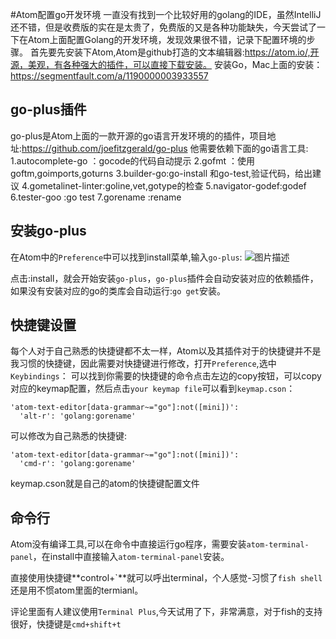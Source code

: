 #Atom配置go开发环境
一直没有找到一个比较好用的golang的IDE，虽然IntelliJ还不错，但是收费版的实在是太贵了，免费版的又是各种功能缺失，今天尝试了一下在Atom上面配置Golang的开发环境，发现效果很不错，记录下配置环境的步骤。
首先要先安装下Atom,Atom是github打造的文本编辑器:https://atom.io/,开源，美观，有各种强大的插件，可以直接下载安装。
安装Go，Mac上面的安装：https://segmentfault.com/a/1190000003933557

## go-plus插件
go-plus是Atom上面的一款开源的go语言开发环境的的插件，项目地址:https://github.com/joefitzgerald/go-plus
他需要依赖下面的go语言工具:
	1.autocomplete-go ：gocode的代码自动提示
	2.gofmt ：使用goftm,goimports,goturns
	3.builder-go:go-install 和go-test,验证代码，给出建议
	4.gometalinet-linter:goline,vet,gotype的检查
	5.navigator-godef:godef
	6.tester-goo :go test
	7.gorename :rename
	
## 安装go-plus
在Atom中的`Preference`中可以找到install菜单,输入`go-plus`:
![图片描述][1]

点击:install，就会开始安装`go-plus`，`go-plus`插件会自动安装对应的依赖插件，如果没有安装对应的go的类库会自动运行:`go get`安装。

## 快捷键设置
每个人对于自己熟悉的快捷键都不太一样，Atom以及其插件对于的快捷键并不是我习惯的快捷键，因此需要对快捷键进行修改，打开`Preference`,选中`Keybindings`：
可以找到你需要的快捷键的命令点击左边的copy按钮，可以copy对应的keymap配置，然后点击`your keymap file`可以看到`keymap.cson`：
```
'atom-text-editor[data-grammar~="go"]:not([mini])':
  'alt-r': 'golang:gorename'
```
可以修改为自己熟悉的快捷键:
```
'atom-text-editor[data-grammar~="go"]:not([mini])':
  'cmd-r': 'golang:gorename'
```
keymap.cson就是自己的atom的快捷键配置文件

## 命令行
Atom没有编译工具,可以在命令中直接运行go程序，需要安装`atom-terminal-panel`，在install中直接输入`atom-terminal-panel`安装。

直接使用快捷键**control+\`**就可以呼出terminal，个人感觉-习惯了`fish shell`还是用不惯atom里面的termianl。

评论里面有人建议使用`Terminal Plus`,今天试用了下，非常满意，对于fish的支持很好，快捷键是`cmd+shift+t`


  [1]: /img/bVuQLe



